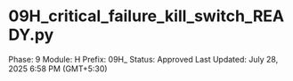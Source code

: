 # 09H_critical_failure_kill_switch_READY.py

Phase: 9
Module: H
Prefix: 09H_
Status: Approved
Last Updated: July 28, 2025 6:58 PM (GMT+5:30)